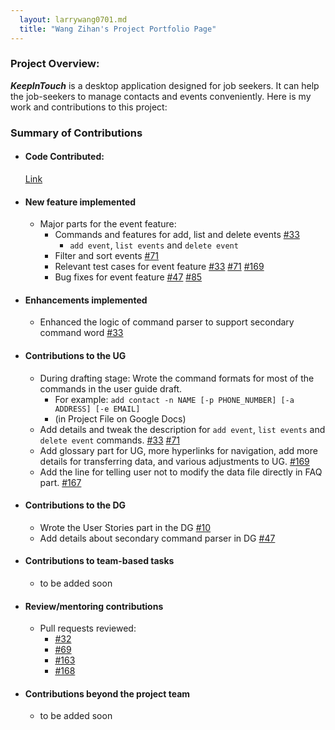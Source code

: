 ```yaml
---
  layout: larrywang0701.md
  title: "Wang Zihan's Project Portfolio Page"
---
```


### Project  Overview:
**_KeepInTouch_** is a desktop application designed for job seekers. It can help the job-seekers to manage contacts and events conveniently. Here is my work and contributions to this project:

### Summary of Contributions
  - #### Code Contributed:

    [Link](https://nus-cs2103-ay2324s1.github.io/tp-dashboard/?search=larrywang0701&breakdown=false&sort=groupTitle%20dsc&sortWithin=title&since=2023-09-22&timeframe=commit&mergegroup=&groupSelect=groupByRepos&tabOpen=true&tabType=authorship&tabAuthor=larrywang0701&tabRepo=AY2324S1-CS2103T-W16-1%2Ftp%5Bmaster%5D&authorshipIsMergeGroup=false&authorshipFileTypes=docs~functional-code~test-code&authorshipIsBinaryFileTypeChecked=false&authorshipIsIgnoredFilesChecked=false)

  - #### New feature implemented
      - Major parts for the event feature:
          - Commands and features for add, list and delete events [#33](https://github.com/AY2324S1-CS2103T-W16-1/tp/pull/33)
            - `add event`, `list events` and `delete event`
          - Filter and sort events [#71](https://github.com/AY2324S1-CS2103T-W16-1/tp/pull/71)
          - Relevant test cases for event feature [#33](https://github.com/AY2324S1-CS2103T-W16-1/tp/pull/33) [#71](https://github.com/AY2324S1-CS2103T-W16-1/tp/pull/71) [#169](https://github.com/AY2324S1-CS2103T-W16-1/tp/pull/169)
          - Bug fixes for event feature [#47](https://github.com/AY2324S1-CS2103T-W16-1/tp/pull/47) [#85](https://github.com/AY2324S1-CS2103T-W16-1/tp/pull/85)

  - #### Enhancements implemented
    - Enhanced the logic of command parser to support secondary command word [#33](https://github.com/AY2324S1-CS2103T-W16-1/tp/pull/33)


  - #### Contributions to the UG

      - During drafting stage: Wrote the command formats for most of the commands in the user guide draft.
        - For example: `add contact -n NAME [-p PHONE_NUMBER] [-a ADDRESS] [-e EMAIL]`
        - (in Project File on Google Docs)
      - Add details and tweak the description for `add event`, `list events` and `delete event` commands.
    [#33](https://github.com/AY2324S1-CS2103T-W16-1/tp/pull/33/files#diff-b50feaf9240709b6b02fb9584696b012c2a69feeba89e409952cc2f401f373fb)
    [#71](https://github.com/AY2324S1-CS2103T-W16-1/tp/pull/71/files#diff-b50feaf9240709b6b02fb9584696b012c2a69feeba89e409952cc2f401f373fb)
      - Add glossary part for UG, more hyperlinks for navigation, add more details for transferring data, and various adjustments to UG. [#169](https://github.com/AY2324S1-CS2103T-W16-1/tp/pull/169/files#diff-b50feaf9240709b6b02fb9584696b012c2a69feeba89e409952cc2f401f373fb)
      - Add the line for telling user not to modify the data file directly in FAQ part. [#167](https://github.com/AY2324S1-CS2103T-W16-1/tp/pull/167)

  - #### Contributions to the DG

     - Wrote the User Stories part in the DG [#10](https://github.com/AY2324S1-CS2103T-W16-1/tp/pull/10)
     - Add details about secondary command parser in DG [#47](https://github.com/AY2324S1-CS2103T-W16-1/tp/pull/47/files#diff-1a95edf069a4136e9cb71bee758b0dc86996f6051f0d438ec2c424557de7160b)

  - #### Contributions to team-based tasks

     - to be added soon

  - #### Review/mentoring contributions

     - Pull requests reviewed:
       - [#32](https://github.com/AY2324S1-CS2103T-W16-1/tp/pull/32)
       - [#69](https://github.com/AY2324S1-CS2103T-W16-1/tp/pull/69)
       - [#163](https://github.com/AY2324S1-CS2103T-W16-1/tp/pull/163)
       - [#168](https://github.com/AY2324S1-CS2103T-W16-1/tp/pull/168)

  - #### Contributions beyond the project team

     - to be added soon
